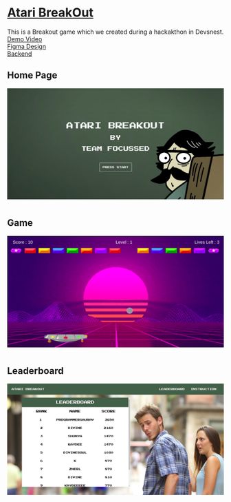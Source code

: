 # [Atari BreakOut](https://ataribreakout.netlify.app/)

This is a Breakout game which we created during a hackakthon in Devsnest.
<br />
[Demo Video](https://drive.google.com/file/d/1Uls7LGtsht1D5HLVrpdVTPzXHFtKd5ok/view)
<br />
[Figma Design](https://www.figma.com/file/SV45jPAdIxwiLKO1sBVsxG/Breakout-Hackathon?node-id=0%3A1)
<br />
[Backend](https://github.com/Team-Focussed/backend_bribrek)

## Home Page

![Home Page](img/homepage.png)

#

## Game

![Game](img/game.png)

#

## Leaderboard

![Leaderboard](img/leaderboard.png)
